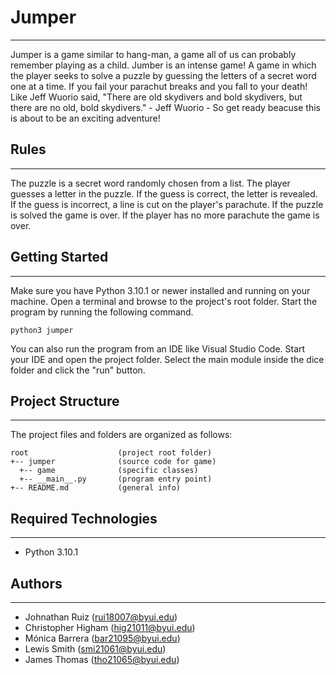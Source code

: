 # Jumper
---
Jumper is a game similar to hang-man, a game all of us can probably remember playing as a child. 
Jumber is an intense game! A game in which the player seeks to solve a puzzle by guessing the 
letters of a secret word one at a time. If you fail your parachut breaks and you fall to your death!
Like Jeff Wuorio said, 
    "There are old skydivers and bold skydivers,
    but there are no old, bold skydivers."
              - Jeff Wuorio -
So get ready beacuse this is about to be an exciting adventure!

## Rules
---
  The puzzle is a secret word randomly chosen from a list.
  The player guesses a letter in the puzzle.
  If the guess is correct, the letter is revealed.
  If the guess is incorrect, a line is cut on the player's parachute.
  If the puzzle is solved the game is over.
  If the player has no more parachute the game is over.

## Getting Started
---
Make sure you have Python 3.10.1 or newer installed and running on your machine. Open a terminal and 
browse to the project's root folder. Start the program by running the following command.
```
python3 jumper
```
You can also run the program from an IDE like Visual Studio Code. Start your IDE and open the 
project folder. Select the main module inside the dice folder and click the "run" button.

## Project Structure
---
The project files and folders are organized as follows:
```
root                    (project root folder)
+-- jumper              (source code for game)
  +-- game              (specific classes)
  +-- __main__.py       (program entry point)
+-- README.md           (general info)
```

## Required Technologies
---
* Python 3.10.1

## Authors
---
* Johnathan Ruiz (rui18007@byui.edu)
* Christopher Higham (hig21011@byui.edu)
* Mónica Barrera (bar21095@byui.edu)
* Lewis Smith (smi21061@byui.edu)
* James Thomas (tho21065@byui.edu)